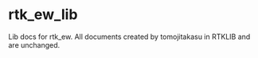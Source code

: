 # rtk_ew_lib
Lib docs for rtk_ew. All documents created by tomojitakasu in RTKLIB and are unchanged.
